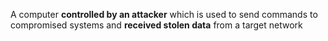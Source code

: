 A computer **controlled by an attacker** which is used to send commands to compromised systems and **received stolen data** from a target network